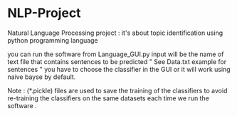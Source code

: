 # NLP-Project
Natural Language Processing project : it's about topic identification using python programming language

you can run the software from Language_GUI.py
input will be the name of text file that contains sentences to be predicted " See Data.txt example for sentences "
you have to choose the classifier in the GUI or it will work using naive bayse by default.

Note : (*.pickle) files are used to save the training of the classifiers to avoid re-training the classifiers on the same datasets each time we run the software .
